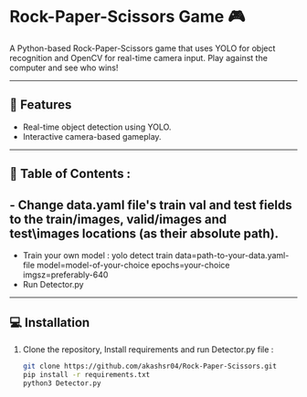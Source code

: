# Rock-Paper-Scissors Game 🎮

A Python-based Rock-Paper-Scissors game that uses YOLO for object recognition and OpenCV for real-time camera input. 
Play against the computer and see who wins!

---

## 🚀 Features
- Real-time object detection using YOLO.
- Interactive camera-based gameplay.

---

## 📖 Table of Contents : 

## - Change data.yaml file's train val and test fields to the train/images, valid/images and test\images locations (as their absolute path).
   - Train your own model :  yolo detect train data=path-to-your-data.yaml-file model=model-of-your-choice epochs=your-choice imgsz=preferably-640
   - Run Detector.py


---

## 💻 Installation

1. Clone the repository, Install requirements and run Detector.py file :
   ```bash
   git clone https://github.com/akashsr04/Rock-Paper-Scissors.git
   pip install -r requirements.txt
   python3 Detector.py

